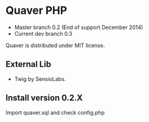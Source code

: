 Quaver PHP
==========
* Master branch 0.2 (End of support December 2014)
* Current dev branch 0.3

Quaver is distributed under MIT license.

External Lib
------------
* Twig by SensioLabs.


Install version 0.2.X
---------------------
Import quaver.sql and check config.php